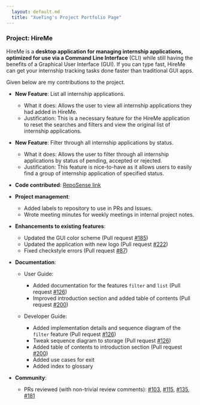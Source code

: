 ```yaml
---
  layout: default.md
  title: "XueTing's Project Portfolio Page"
---
```


### Project: HireMe

HireMe is a **desktop application for managing internship applications, optimized for use via a Command Line Interface** (CLI)
while still having the benefits of a Graphical User Interface (GUI).
If you can type fast, HireMe can get your internship tracking tasks done faster than traditional GUI apps.

Given below are my contributions to the project.

* **New Feature**: List all internship applications.
    * What it does: Allows the user to view all internship applications they had added in HireMe.
    * Justification: This is a necessary feature for the HireMe application to reset the searches and filters and view the original list of internship applications.

* **New Feature**: Filter through all internship applications by status.
    * What it does: Allows the user to filter through all internship applications by status of pending, accepted or rejected.
    * Justification: This feature is nice-to-have as it allows users to easily find a group of internship application of specified status.

* **Code contributed**: [RepoSense link](https://nus-cs2103-ay2425s1.github.io/tp-dashboard/?search=&sort=totalCommits%20dsc&sortWithin=title&timeframe=commit&mergegroup=&groupSelect=groupByRepos&breakdown=true&checkedFileTypes=docs~functional-code~test-code~other&since=2024-09-20&tabOpen=true&tabType=authorship&tabAuthor=snowstopxt&tabRepo=AY2425S1-CS2103T-W09-3%2Ftp%5Bmaster%5D&authorshipIsMergeGroup=false&authorshipFileTypes=docs~functional-code~test-code~other&authorshipIsBinaryFileTypeChecked=false&authorshipIsIgnoredFilesChecked=false)

* **Project management**:
    * Added labels to repository to use in PRs and Issues.
    * Wrote meeting minutes for weekly meetings in internal project notes.

* **Enhancements to existing features**:
    * Updated the GUI color scheme (Pull request [\#185](https://github.com/AY2425S1-CS2103T-W09-3/tp/pull/185))
    * Updated the application with new logo (Pull request [\#222](https://github.com/AY2425S1-CS2103T-W09-3/tp/pull/222))
    * Fixed checkstyle errors (Pull request [\#87](https://github.com/AY2425S1-CS2103T-W09-3/tp/pull/87))

* **Documentation**:
    * User Guide:
        * Added documentation for the features `filter` and `list` (Pull request [\#126](https://github.com/AY2425S1-CS2103T-W09-3/tp/pull/126/files))
        * Improved introduction section and added table of contents (Pull request [\#200](https://github.com/AY2425S1-CS2103T-W09-3/tp/pull/200))

    * Developer Guide:
        * Added implementation details and sequence diagram of the `filter` feature (Pull request [\#126](https://github.com/AY2425S1-CS2103T-W09-3/tp/pull/126/files))
        * Tweak sequence diagram to storage (Pull request [\#126](https://github.com/AY2425S1-CS2103T-W09-3/tp/pull/126/files))
        * Added table of contents to introduction section (Pull request [\#200](https://github.com/AY2425S1-CS2103T-W09-3/tp/pull/200))
        * Added use cases for exit
        * Added index to glossary

* **Community**:
    * PRs reviewed (with non-trivial review comments): [\#103](https://github.com/AY2425S1-CS2103T-W09-3/tp/pull/103), [\#115](https://github.com/AY2425S1-CS2103T-W09-3/tp/pull/115), [\#135](https://github.com/AY2425S1-CS2103T-W09-3/tp/pull/135), [\#181](https://github.com/AY2425S1-CS2103T-W09-3/tp/pull/181)

